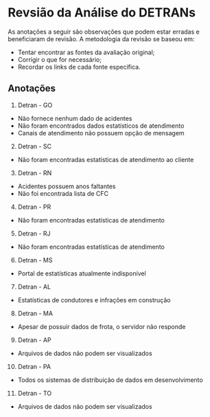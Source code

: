 # Revsião da Análise do DETRANs

As anotações a seguir são observações que podem estar erradas e beneficiaram de revisão. A metodologia da revisão se baseou em:
- Tentar encontrar as fontes da avaliação original;
- Corrigir o que for necessário;
- Recordar os links de cada fonte específica.

## Anotações

1. Detran - GO

  - Não fornece nenhum dado de acidentes
  - Não foram encontrados dados estatísticos de atendimento
  - Canais de atendimento não possuem opção de mensagem

2. Detran - SC

  - Não foram encontradas estatísticas de atendimento ao cliente

3. Detran - RN

  - Acidentes possuem anos faltantes
  - Não foi encontrada lista de CFC

4. Detran - PR

  - Não foram encontradas estatísticas de atendimento

5. Detran - RJ

  - Não foram encontradas estatísticas de atendimento

6. Detran - MS
  - Portal de estatísticas atualmente indisponível

7. Detran - AL

  - Estatísticas de condutores e infrações em construção

8. Detran - MA

  - Apesar de possuir dados de frota, o servidor não responde

9. Detran - AP

  - Arquivos de dados não podem ser visualizados

10. Detran - PA

  - Todos os sistemas de distribuição de dados em desenvolvimento

11. Detran - TO

  - Arquivos de dados não podem ser visualizados

